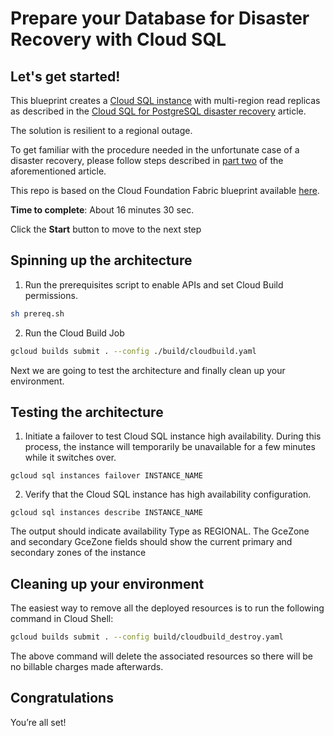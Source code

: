 # Prepare your Database for Disaster Recovery with Cloud SQL

## Let's get started!

This blueprint creates a [Cloud SQL instance](https://cloud.google.com/sql) with multi-region read replicas as described in the [Cloud SQL for PostgreSQL disaster recovery](https://cloud.google.com/architecture/cloud-sql-postgres-disaster-recovery-complete-failover-fallback) article.

The solution is resilient to a regional outage. 

To get familiar with the procedure needed in the unfortunate case of a disaster recovery, please follow steps described in [part two](https://cloud.google.com/architecture/cloud-sql-postgres-disaster-recovery-complete-failover-fallback#phase-2) of the aforementioned article.

This repo is based on the Cloud Foundation Fabric blueprint available [here](https://github.com/GoogleCloudPlatform/cloud-foundation-fabric/tree/master/blueprints/data-solutions/cloudsql-multiregion).

**Time to complete**: About 16 minutes 30 sec.

Click the **Start** button to move to the next step
  
## Spinning up the architecture

1. Run the prerequisites script to enable APIs and set Cloud Build permissions.

```bash
sh prereq.sh
```

2. Run the Cloud Build Job

```bash
gcloud builds submit . --config ./build/cloudbuild.yaml
```

Next we are going to test the architecture and finally clean up your environment.

## Testing the architecture

1. Initiate a failover to test Cloud SQL instance high availability. During this process, the instance will temporarily be unavailable for a few minutes while it switches over.
```
gcloud sql instances failover INSTANCE_NAME
```
2. Verify that the Cloud SQL instance has high availability configuration.
```
gcloud sql instances describe INSTANCE_NAME
```
The output should indicate availability Type as REGIONAL. The GceZone and secondary GceZone fields should show the current primary and secondary zones of the instance


## Cleaning up your environment

The easiest way to remove all the deployed resources is to run the following command in Cloud Shell:

``` bash
gcloud builds submit . --config build/cloudbuild_destroy.yaml
```

The above command will delete the associated resources so there will be no billable charges made afterwards.

## Congratulations

<walkthrough-conclusion-trophy></walkthrough-conclusion-trophy>

You’re all set!
